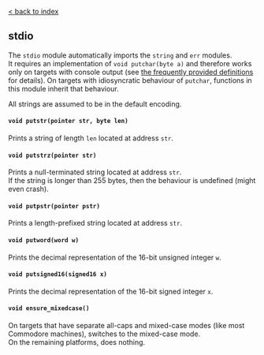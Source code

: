 [< back to index](../doc_index.md)

## stdio

The `stdio` module automatically imports the `string` and `err` modules.  
It requires an implementation of `void putchar(byte a)` and therefore works only on targets with console output
(see [the frequently provided definitions](./frequent.md) for details).
On targets with idiosyncratic behaviour of `putchar`, functions in this module inherit that behaviour.

All strings are assumed to be in the default encoding.

#### `void putstr(pointer str, byte len)`

Prints a string of length `len` located at address `str`.  

#### `void putstrz(pointer str)`

Prints a null-terminated string located at address `str`.  
If the string is longer than 255 bytes, then the behaviour is undefined (might even crash).

#### `void putpstr(pointer pstr)`

Prints a length-prefixed string located at address `str`.

#### `void putword(word w)`

Prints the decimal representation of the 16-bit unsigned integer `w`.

#### `void putsigned16(signed16 x)`

Prints the decimal representation of the 16-bit signed integer `x`.

#### `void ensure_mixedcase()`

On targets that have separate all-caps and mixed-case modes (like most Commodore machines), switches to the mixed-case mode.  
On the remaining platforms, does nothing.

